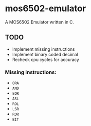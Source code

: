 # mos6502-emulator
A MOS6502 Emulator written in C.

## TODO
- Implement missing instructions
- Implement binary coded decimal
- Recheck cpu cycles for accuracy

### Missing instructions:
- `ORA`
- `AND`
- `EOR`
- `ASL`
- `ROL`
- `LSR`
- `ROR`
- `BIT`
